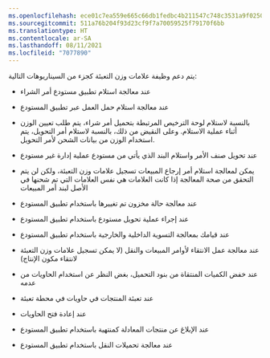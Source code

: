 ```yaml
---
ms.openlocfilehash: ece01c7ea559e665c66db1fedbc4b211547c748c3531a9f02503ae300e13fa8e
ms.sourcegitcommit: 511a76b204f93d23cf9f7a70059525f79170f6bb
ms.translationtype: HT
ms.contentlocale: ar-SA
ms.lasthandoff: 08/11/2021
ms.locfileid: "7077890"
---
```

يتم دعم وظيفة علامات وزن التعبئة كجزء من السيناريوهات التالية:

-   عند معالجة استلام تطبيق مستودع أمر الشراء

-   عند معالجة استلام حمل العمل عبر تطبيق المستودع

-   بالنسبة لاستلام لوحة الترخيص المرتبطة بتحميل أمر شراء، يتم طلب تعيين الوزن أثناء عملية الاستلام.
 وعلى النقيض من ذلك، بالنسبة لاستلام أمر التحويل، يتم استخدام الوزن من بيانات الشحن لأمر التحويل.

-   عند تحويل صنف الأمر واستلام البند الذي يأتي من مستودع عملية إدارة غير مستودع

-   يمكن لمعالجة استلام أمر إرجاع المبيعات تسجيل علامات وزن التعبئة، ولكن لن يتم التحقق من صحة المعالجة إذا كانت العلامات هي نفس العلامات التي تم شحنها في الأصل لبند أمر المبيعات

-   عند معالجة حالة مخزون تم تغييرها باستخدام تطبيق المستودع

-   عند إجراء عملية تحويل مستودع باستخدام تطبيق المستودع

-   عند قيامك بمعالجة التسوية الداخلية والخارجية باستخدام تطبيق المستودع

-   عند معالجة عمل الانتقاء لأوامر المبيعات والنقل (لا يمكن تسجيل علامات وزن التعبئة لانتقاء مكون الإنتاج)

-   عند خفض الكميات المنتقاة من بنود التحميل، بغض النظر عن استخدام الحاويات من عدمه

-   عند تعبئة المنتجات في حاويات في محطة تعبئة

-   عند إعادة فتح الحاويات

-   عند الإبلاغ عن منتجات المعادلة كمنتهية باستخدام تطبيق المستودع

-   عند معالجة تحميلات النقل باستخدام تطبيق المستودع
